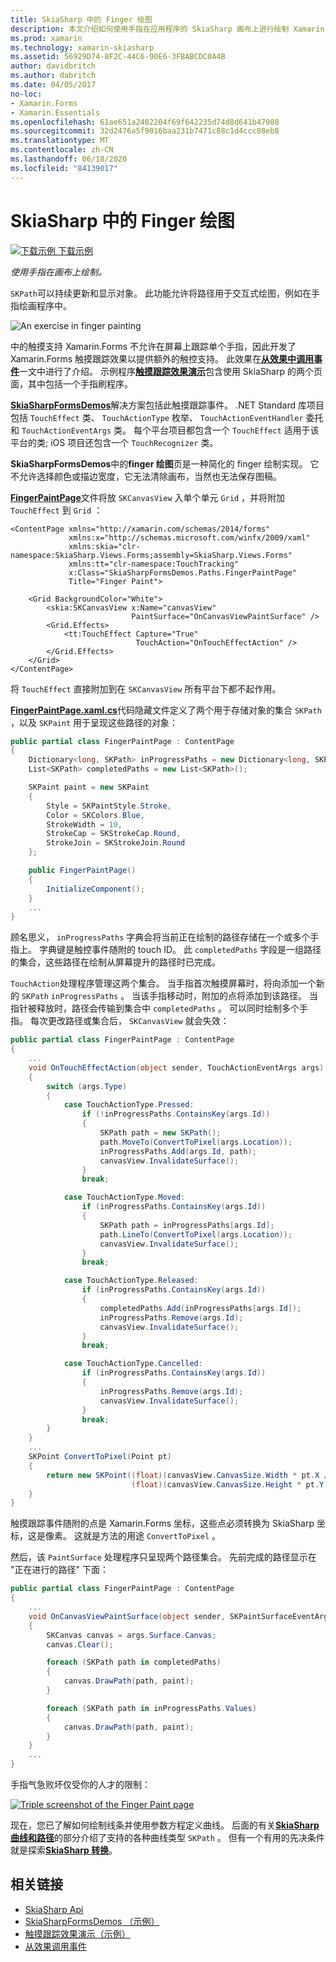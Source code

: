 ```yaml
---
title: SkiaSharp 中的 Finger 绘图
description: 本文介绍如何使用手指在应用程序的 SkiaSharp 画布上进行绘制 Xamarin.Forms ，并使用示例代码对此进行演示。
ms.prod: xamarin
ms.technology: xamarin-skiasharp
ms.assetid: 56929D74-8F2C-44C6-90E6-3FBABCDC0A4B
author: davidbritch
ms.author: dabritch
ms.date: 04/05/2017
no-loc:
- Xamarin.Forms
- Xamarin.Essentials
ms.openlocfilehash: 61ae651a2402204f69f642235d74d8d641b47988
ms.sourcegitcommit: 32d2476a5f9016baa231b7471c88c1d4ccc08eb8
ms.translationtype: MT
ms.contentlocale: zh-CN
ms.lasthandoff: 06/18/2020
ms.locfileid: "84139017"
---
```

# <a name="finger-painting-in-skiasharp"></a>SkiaSharp 中的 Finger 绘图

[![下载示例](~/media/shared/download.png) 下载示例](https://docs.microsoft.com/samples/xamarin/xamarin-forms-samples/skiasharpforms-demos)

_使用手指在画布上绘制。_

`SKPath`可以持续更新和显示对象。 此功能允许将路径用于交互式绘图，例如在手指绘画程序中。

![](finger-paint-images/fingerpaintsample.png "An exercise in finger painting")

中的触摸支持 Xamarin.Forms 不允许在屏幕上跟踪单个手指，因此开发了 Xamarin.Forms 触摸跟踪效果以提供额外的触控支持。 此效果在[**从效果中调用事件**](~/xamarin-forms/app-fundamentals/effects/touch-tracking.md)一文中进行了介绍。 示例程序[**触摸跟踪效果演示**](https://docs.microsoft.com/samples/xamarin/xamarin-forms-samples/effects-touchtrackingeffect/)包含使用 SkiaSharp 的两个页面，其中包括一个手指刷程序。

[**SkiaSharpFormsDemos**](https://docs.microsoft.com/samples/xamarin/xamarin-forms-samples/skiasharpforms-demos)解决方案包括此触摸跟踪事件。 .NET Standard 库项目包括 `TouchEffect` 类、 `TouchActionType` 枚举、 `TouchActionEventHandler` 委托和 `TouchActionEventArgs` 类。 每个平台项目都包含一个 `TouchEffect` 适用于该平台的类; iOS 项目还包含一个 `TouchRecognizer` 类。

**SkiaSharpFormsDemos**中的**finger 绘图**页是一种简化的 finger 绘制实现。 它不允许选择颜色或描边宽度，它无法清除画布，当然也无法保存图稿。

[**FingerPaintPage**](https://github.com/xamarin/xamarin-forms-samples/blob/master/SkiaSharpForms/Demos/Demos/SkiaSharpFormsDemos/Paths/FingerPaintPage.xaml)文件将放 `SKCanvasView` 入单个单元 `Grid` ，并将附加 `TouchEffect` 到 `Grid` ：

```xaml
<ContentPage xmlns="http://xamarin.com/schemas/2014/forms"
             xmlns:x="http://schemas.microsoft.com/winfx/2009/xaml"
             xmlns:skia="clr-namespace:SkiaSharp.Views.Forms;assembly=SkiaSharp.Views.Forms"
             xmlns:tt="clr-namespace:TouchTracking"
             x:Class="SkiaSharpFormsDemos.Paths.FingerPaintPage"
             Title="Finger Paint">

    <Grid BackgroundColor="White">
        <skia:SKCanvasView x:Name="canvasView"
                           PaintSurface="OnCanvasViewPaintSurface" />
        <Grid.Effects>
            <tt:TouchEffect Capture="True"
                            TouchAction="OnTouchEffectAction" />
        </Grid.Effects>
    </Grid>
</ContentPage>
```

将 `TouchEffect` 直接附加到在 `SKCanvasView` 所有平台下都不起作用。

[**FingerPaintPage.xaml.cs**](https://github.com/xamarin/xamarin-forms-samples/blob/master/SkiaSharpForms/Demos/Demos/SkiaSharpFormsDemos/Paths/FingerPaintPage.xaml.cs)代码隐藏文件定义了两个用于存储对象的集合 `SKPath` ，以及 `SKPaint` 用于呈现这些路径的对象：

```csharp
public partial class FingerPaintPage : ContentPage
{
    Dictionary<long, SKPath> inProgressPaths = new Dictionary<long, SKPath>();
    List<SKPath> completedPaths = new List<SKPath>();

    SKPaint paint = new SKPaint
    {
        Style = SKPaintStyle.Stroke,
        Color = SKColors.Blue,
        StrokeWidth = 10,
        StrokeCap = SKStrokeCap.Round,
        StrokeJoin = SKStrokeJoin.Round
    };

    public FingerPaintPage()
    {
        InitializeComponent();
    }
    ...
}
```

顾名思义， `inProgressPaths` 字典会将当前正在绘制的路径存储在一个或多个手指上。 字典键是触控事件随附的 touch ID。 此 `completedPaths` 字段是一组路径的集合，这些路径在绘制从屏幕提升的路径时已完成。

`TouchAction`处理程序管理这两个集合。 当手指首次触摸屏幕时，将向添加一个新的 `SKPath` `inProgressPaths` 。 当该手指移动时，附加的点将添加到该路径。 当指针被释放时，路径会传输到集合中 `completedPaths` 。 可以同时绘制多个手指。 每次更改路径或集合后， `SKCanvasView` 就会失效：

```csharp
public partial class FingerPaintPage : ContentPage
{
    ...
    void OnTouchEffectAction(object sender, TouchActionEventArgs args)
    {
        switch (args.Type)
        {
            case TouchActionType.Pressed:
                if (!inProgressPaths.ContainsKey(args.Id))
                {
                    SKPath path = new SKPath();
                    path.MoveTo(ConvertToPixel(args.Location));
                    inProgressPaths.Add(args.Id, path);
                    canvasView.InvalidateSurface();
                }
                break;

            case TouchActionType.Moved:
                if (inProgressPaths.ContainsKey(args.Id))
                {
                    SKPath path = inProgressPaths[args.Id];
                    path.LineTo(ConvertToPixel(args.Location));
                    canvasView.InvalidateSurface();
                }
                break;

            case TouchActionType.Released:
                if (inProgressPaths.ContainsKey(args.Id))
                {
                    completedPaths.Add(inProgressPaths[args.Id]);
                    inProgressPaths.Remove(args.Id);
                    canvasView.InvalidateSurface();
                }
                break;

            case TouchActionType.Cancelled:
                if (inProgressPaths.ContainsKey(args.Id))
                {
                    inProgressPaths.Remove(args.Id);
                    canvasView.InvalidateSurface();
                }
                break;
        }
    }
    ...
    SKPoint ConvertToPixel(Point pt)
    {
        return new SKPoint((float)(canvasView.CanvasSize.Width * pt.X / canvasView.Width),
                           (float)(canvasView.CanvasSize.Height * pt.Y / canvasView.Height));
    }
}
```

触摸跟踪事件随附的点是 Xamarin.Forms 坐标，这些点必须转换为 SkiaSharp 坐标，这是像素。 这就是方法的用途 `ConvertToPixel` 。

然后，该 `PaintSurface` 处理程序只呈现两个路径集合。 先前完成的路径显示在 "正在进行的路径" 下面：

```csharp
public partial class FingerPaintPage : ContentPage
{
    ...
    void OnCanvasViewPaintSurface(object sender, SKPaintSurfaceEventArgs args)
    {
        SKCanvas canvas = args.Surface.Canvas;
        canvas.Clear();

        foreach (SKPath path in completedPaths)
        {
            canvas.DrawPath(path, paint);
        }

        foreach (SKPath path in inProgressPaths.Values)
        {
            canvas.DrawPath(path, paint);
        }
    }
    ...
}
```

手指气急败坏仅受你的人才的限制：

[![](finger-paint-images/fingerpaint-small.png "Triple screenshot of the Finger Paint page")](finger-paint-images/fingerpaint-large.png#lightbox "Triple screenshot of the Finger Paint page")

现在，您已了解如何绘制线条并使用参数方程定义曲线。 后面的有关[**SkiaSharp 曲线和路径**](../curves/index.md)的部分介绍了支持的各种曲线类型 `SKPath` 。 但有一个有用的先决条件就是探索[**SkiaSharp 转换**](../transforms/index.md)。

## <a name="related-links"></a>相关链接

- [SkiaSharp Api](https://docs.microsoft.com/dotnet/api/skiasharp)
- [SkiaSharpFormsDemos （示例）](https://docs.microsoft.com/samples/xamarin/xamarin-forms-samples/skiasharpforms-demos)
- [触摸跟踪效果演示（示例）](https://docs.microsoft.com/samples/xamarin/xamarin-forms-samples/effects-touchtrackingeffect/)
- [从效果调用事件](~/xamarin-forms/app-fundamentals/effects/touch-tracking.md)

